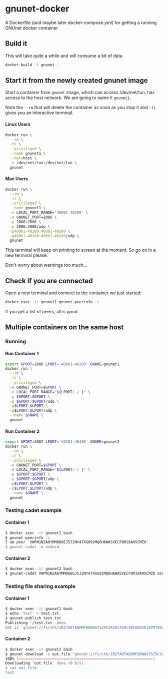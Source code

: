 # gnunet-docker
A Dockerfile (and maybe later docker-compose.yml) for getting a running GNUnet docker container.

## Build it
This will take quite a while and will consume a bit of data.

```bash
docker build -t gnunet .
```

## Start it from the newly created gnunet image
Start a container from `gnunet` image, which can access /dev/net/tun, has access to the host network. We are going to name it `gnunet1`.

Note the `--rm` that will delete the container as soon as you stop it and `-ti` gives you an interactive terminal.

#### Linux Users
```bash
docker run \
  --rm \
  -ti \
  --privileged \
  --name gnunet1 \
  --net=host \
  -v /dev/net/tun:/dev/net/tun \
  gnunet
```

#### Mac Users
```bash
docker run \
  --rm \
  -it \
  --privileged \
  --name gnunet1 \
  -e LOCAL_PORT_RANGE='40001 40200' \
  -e GNUNET_PORT=2086 \
  -p 2086:2086 \
  -p 2086:2086/udp \
  -p40001-40200:40001-40200 \
  -p40001-40200:40001-40200/udp \
  gnunet
```

This terminal will keep on printing to screen at the moment. So go on in a new terminal please.

Don't worry about warnings too much...

## Check if you are connected
Open a new terminal and connect to the container we just started:

```bash
docker exec -it gnunet1 gnunet-peerinfo -i
```

If you get a list of peers, all is good.

## Multiple containers on the same host
### Running
#### Run Container 1
```bash
export GPORT=2086 LPORT='40001-40200' GNAME=gnunet1
docker run \
  --rm \
  -it \
  --privileged \
  -e GNUNET_PORT=$GPORT \
  -e LOCAL_PORT_RANGE="${LPORT/-/ }" \
  -p $GPORT:$GPORT \
  -p $GPORT:$GPORT/udp \
  -p$LPORT:$LPORT \
  -p$LPORT:$LPORT/udp \
  --name $GNAME \
  gnunet
```

#### Run Container 2
```bash
export GPORT=2087 LPORT='40201-40400' GNAME=gnunet2
docker run \
  --rm \
  -it \
  --privileged \
  -e GNUNET_PORT=$GPORT \
  -e LOCAL_PORT_RANGE="${LPORT/-/ }" \
  -p $GPORT:$GPORT \
  -p $GPORT:$GPORT/udp \
  -p$LPORT:$LPORT \
  -p$LPORT:$LPORT/udp \
  --name $GNAME \
  gnunet
```

### Testing cadet example
#### Container 1
```bash
$ docker exec -it gnunet1 bash
$ gnunet-peerinfo -s
I am peer `VWPN1NZA6YMM866EJ5J2NY47XG692MQ6H6WASVECF0M18A9SCMZ0'.
$ gnunet-cadet -o asdasd
```

#### Container 2
```bash
$ docker exec -it gnunet2 bash
$ gnunet-cadet VWPN1NZA6YMM866EJ5J2NY47XG692MQ6H6WASVECF0M18A9SCMZ0 asdasd
```

### Testing file sharing example
#### Container 1
```bash
$ docker exec -it gnunet1 bash
$ echo 'test' > test.txt
$ gnunet-publish test.txt
Publishing `/test.txt' done.
URI is `gnunet://fs/chk/1RZ7A8TAQHMF8DWAGTSZ9CSA365T60C4BC6DDS810VM78D2Q0366CRX8DGFA29EWBT9BW5Y9HYD0Z1EAKNFNJQDJ04QQSGTQ352W28R.7MYB03GYXT17Z93ZRZRVV64AH9KPWFSVDEZGVE84YHD63XZFJ36B86M48KHTZVF87SZ05HBVB44PCXE8CVWAH72VN1SKYPRK1QN2C98.5'.
```

#### Container 2
```bash
$ docker exec -it gnunet2 bash
$ gnunet-download -o out.file "gnunet://fs/chk/1RZ7A8TAQHMF8DWAGTSZ9CSA365T60C4BC6DDS810VM78D2Q0366CRX8DGFA29EWBT9BW5Y9HYD0Z1EAKNFNJQDJ04QQSGTQ352W28R.7MYB03GYXT17Z93ZRZRVV64AH9KPWFSVDEZGVE84YHD63XZFJ36B86M48KHTZVF87SZ05HBVB44PCXE8CVWAH72VN1SKYPRK1QN2C98.5"
100% [============================================================]
Downloading `out.file' done (0 b/s).
$ cat out.file
test
```

